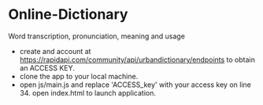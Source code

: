 # Online-Dictionary
Word transcription, pronunciation, meaning and usage

* create and account at https://rapidapi.com/community/api/urbandictionary/endpoints to obtain an ACCESS KEY.
* clone the app to your local machine.
* open js/main.js and replace 'ACCESS_key' with your access key on line 34.
open index.html to launch application.

